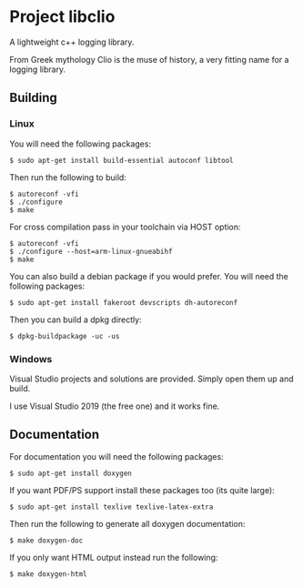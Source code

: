 # Project libclio
A lightweight c++ logging library.

From Greek mythology Clio is the muse of history, a very fitting name for a logging library.

## Building
### Linux

You will need the following packages:
~~~~
$ sudo apt-get install build-essential autoconf libtool
~~~~

Then run the following to build:
~~~~
$ autoreconf -vfi
$ ./configure
$ make
~~~~

For cross compilation pass in your toolchain via HOST option:
~~~~
$ autoreconf -vfi
$ ./configure --host=arm-linux-gnueabihf
$ make
~~~~

You can also build a debian package if you would prefer. You will need the following packages:
~~~~
$ sudo apt-get install fakeroot devscripts dh-autoreconf
~~~~

Then you can build a dpkg directly:
~~~~
$ dpkg-buildpackage -uc -us
~~~~

### Windows

Visual Studio projects and solutions are provided. Simply open them up and build.

I use Visual Studio 2019 (the free one) and it works fine.

## Documentation

For documentation you will need the following packages:
~~~~
$ sudo apt-get install doxygen
~~~~

If you want PDF/PS support install these packages too (its quite large):
~~~~
$ sudo apt-get install texlive texlive-latex-extra
~~~~

Then run the following to generate all doxygen documentation:
~~~~
$ make doxygen-doc
~~~~

If you only want HTML output instead run the following:
~~~~
$ make doxygen-html
~~~~
